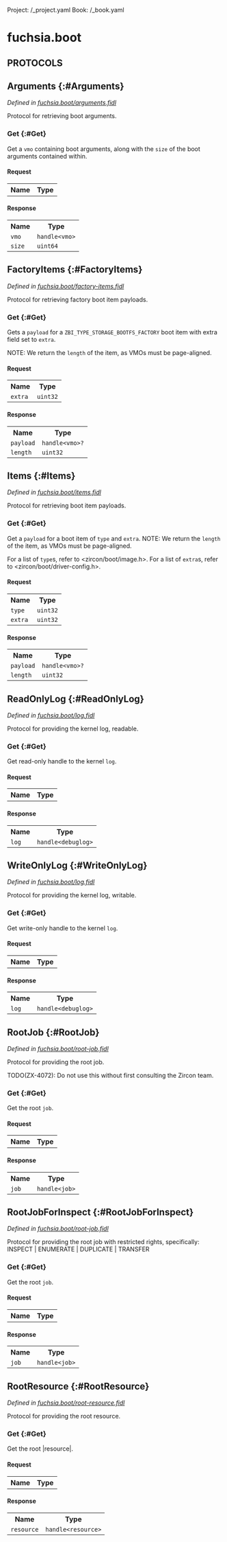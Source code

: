 Project: /_project.yaml
Book: /_book.yaml

# fuchsia.boot


## **PROTOCOLS**

## Arguments {:#Arguments}
*Defined in [fuchsia.boot/arguments.fidl](https://fuchsia.googlesource.com/fuchsia/+/master/zircon/system/fidl/fuchsia-boot/arguments.fidl#9)*

 Protocol for retrieving boot arguments.

### Get {:#Get}

 Get a `vmo` containing boot arguments, along with the `size` of the boot
 arguments contained within.

#### Request
<table>
    <tr><th>Name</th><th>Type</th></tr>
    </table>


#### Response
<table>
    <tr><th>Name</th><th>Type</th></tr>
    <tr>
            <td><code>vmo</code></td>
            <td>
                <code>handle&lt;vmo&gt;</code>
            </td>
        </tr><tr>
            <td><code>size</code></td>
            <td>
                <code>uint64</code>
            </td>
        </tr></table>

## FactoryItems {:#FactoryItems}
*Defined in [fuchsia.boot/factory-items.fidl](https://fuchsia.googlesource.com/fuchsia/+/master/zircon/system/fidl/fuchsia-boot/factory-items.fidl#9)*

 Protocol for retrieving factory boot item payloads.

### Get {:#Get}

 Gets a `payload` for a `ZBI_TYPE_STORAGE_BOOTFS_FACTORY` boot item with
 extra field set to `extra`.

 NOTE: We return the `length` of the item, as VMOs must be page-aligned.

#### Request
<table>
    <tr><th>Name</th><th>Type</th></tr>
    <tr>
            <td><code>extra</code></td>
            <td>
                <code>uint32</code>
            </td>
        </tr></table>


#### Response
<table>
    <tr><th>Name</th><th>Type</th></tr>
    <tr>
            <td><code>payload</code></td>
            <td>
                <code>handle&lt;vmo&gt;?</code>
            </td>
        </tr><tr>
            <td><code>length</code></td>
            <td>
                <code>uint32</code>
            </td>
        </tr></table>

## Items {:#Items}
*Defined in [fuchsia.boot/items.fidl](https://fuchsia.googlesource.com/fuchsia/+/master/zircon/system/fidl/fuchsia-boot/items.fidl#9)*

 Protocol for retrieving boot item payloads.

### Get {:#Get}

 Get a `payload` for a boot item of `type` and `extra`.
 NOTE: We return the `length` of the item, as VMOs must be page-aligned.

 For a list of `type`s, refer to <zircon/boot/image.h>.
 For a list of `extra`s, refer to <zircon/boot/driver-config.h>.

#### Request
<table>
    <tr><th>Name</th><th>Type</th></tr>
    <tr>
            <td><code>type</code></td>
            <td>
                <code>uint32</code>
            </td>
        </tr><tr>
            <td><code>extra</code></td>
            <td>
                <code>uint32</code>
            </td>
        </tr></table>


#### Response
<table>
    <tr><th>Name</th><th>Type</th></tr>
    <tr>
            <td><code>payload</code></td>
            <td>
                <code>handle&lt;vmo&gt;?</code>
            </td>
        </tr><tr>
            <td><code>length</code></td>
            <td>
                <code>uint32</code>
            </td>
        </tr></table>

## ReadOnlyLog {:#ReadOnlyLog}
*Defined in [fuchsia.boot/log.fidl](https://fuchsia.googlesource.com/fuchsia/+/master/zircon/system/fidl/fuchsia-boot/log.fidl#9)*

 Protocol for providing the kernel log, readable.

### Get {:#Get}

 Get read-only handle to the kernel `log`.

#### Request
<table>
    <tr><th>Name</th><th>Type</th></tr>
    </table>


#### Response
<table>
    <tr><th>Name</th><th>Type</th></tr>
    <tr>
            <td><code>log</code></td>
            <td>
                <code>handle&lt;debuglog&gt;</code>
            </td>
        </tr></table>

## WriteOnlyLog {:#WriteOnlyLog}
*Defined in [fuchsia.boot/log.fidl](https://fuchsia.googlesource.com/fuchsia/+/master/zircon/system/fidl/fuchsia-boot/log.fidl#16)*

 Protocol for providing the kernel log, writable.

### Get {:#Get}

 Get write-only handle to the kernel `log`.

#### Request
<table>
    <tr><th>Name</th><th>Type</th></tr>
    </table>


#### Response
<table>
    <tr><th>Name</th><th>Type</th></tr>
    <tr>
            <td><code>log</code></td>
            <td>
                <code>handle&lt;debuglog&gt;</code>
            </td>
        </tr></table>

## RootJob {:#RootJob}
*Defined in [fuchsia.boot/root-job.fidl](https://fuchsia.googlesource.com/fuchsia/+/master/zircon/system/fidl/fuchsia-boot/root-job.fidl#11)*

 Protocol for providing the root job.

 TODO(ZX-4072): Do not use this without first consulting the Zircon team.

### Get {:#Get}

 Get the root `job`.

#### Request
<table>
    <tr><th>Name</th><th>Type</th></tr>
    </table>


#### Response
<table>
    <tr><th>Name</th><th>Type</th></tr>
    <tr>
            <td><code>job</code></td>
            <td>
                <code>handle&lt;job&gt;</code>
            </td>
        </tr></table>

## RootJobForInspect {:#RootJobForInspect}
*Defined in [fuchsia.boot/root-job.fidl](https://fuchsia.googlesource.com/fuchsia/+/master/zircon/system/fidl/fuchsia-boot/root-job.fidl#19)*

 Protocol for providing the root job with restricted rights, specifically:
 INSPECT | ENUMERATE | DUPLICATE | TRANSFER

### Get {:#Get}

 Get the root `job`.

#### Request
<table>
    <tr><th>Name</th><th>Type</th></tr>
    </table>


#### Response
<table>
    <tr><th>Name</th><th>Type</th></tr>
    <tr>
            <td><code>job</code></td>
            <td>
                <code>handle&lt;job&gt;</code>
            </td>
        </tr></table>

## RootResource {:#RootResource}
*Defined in [fuchsia.boot/root-resource.fidl](https://fuchsia.googlesource.com/fuchsia/+/master/zircon/system/fidl/fuchsia-boot/root-resource.fidl#9)*

 Protocol for providing the root resource.

### Get {:#Get}

 Get the root |resource|.

#### Request
<table>
    <tr><th>Name</th><th>Type</th></tr>
    </table>


#### Response
<table>
    <tr><th>Name</th><th>Type</th></tr>
    <tr>
            <td><code>resource</code></td>
            <td>
                <code>handle&lt;resource&gt;</code>
            </td>
        </tr></table>















